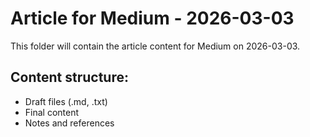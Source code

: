 # Article for Medium - 2026-03-03

This folder will contain the article content for Medium on 2026-03-03.

## Content structure:
- Draft files (.md, .txt)
- Final content
- Notes and references
